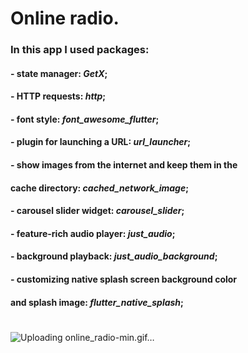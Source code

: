 # Online radio.

### In this app I used packages:
####  - state manager: *GetX*;
####  - HTTP requests: *http*;
####  - font style: *font_awesome_flutter*;
####  - plugin for launching a URL: *url_launcher*;
####  - show images from the internet and keep them in the
####    cache directory: *cached_network_image*;
####  - carousel slider widget: *carousel_slider*;
####  - feature-rich audio player: *just_audio*;
####  - background playback: *just_audio_background*;
####  - customizing native splash screen background color
####    and splash image: *flutter_native_splash*;
#

![Uploading online_radio-min.gif…](https://github.com/StanislavSeryogin/images/blob/main/online_radio-min.gif)
